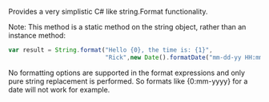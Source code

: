 ﻿Provides a very simplistic C# like string.Format functionality. 

Note: This method is a static method on the string object, rather than an instance method:

```javascript
var result = String.format("Hello {0}, the time is: {1}",
                           "Rick",new Date().formatDate("mm-dd-yy HH:mm"));
```

No formatting options are supported in the format expressions and only pure string replacement is performed. So formats like {0:mm-yyyy} for a date will not work for example.